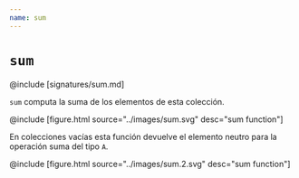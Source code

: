 ```yaml
---
name: sum
---
```


# `sum`

@include [signatures/sum.md]

`sum` computa la suma de los elementos de esta colección.

@include [figure.html source="../images/sum.svg" desc="sum function"]

En colecciones vacías esta función devuelve el elemento neutro para la operación suma del tipo `A`.

@include [figure.html source="../images/sum.2.svg" desc="sum function"]
